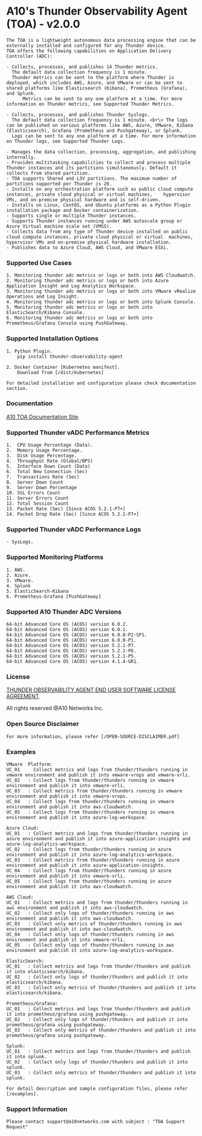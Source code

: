 # A10's Thunder Observability Agent (TOA) - v2.0.0
	The TOA is a lightweight autonomous data processing engine that can be externally installed and configured for any Thunder device.
	TOA offers the following capabilities on Application Delivery Controller (ADC):
	
	- Collects, processes, and publishes 14 Thunder metrics. 
 	  The default data collection frequency is 1 minute. 
	  Thunder metrics can be sent to the platform where Thunder is deployed, which includes AWS, Azure, and VMware or can be sent to shared platforms like Elasticsearch (Kibana), Prometheus (Grafana), and Splunk. 
          Metrics can be sent to any one platform at a time. For more information on Thunder metrics, see Supported Thunder Metrics.
	
	- Collects, processes, and publishes Thunder Syslogs.
 	  The default data collection frequency is 1 minute. <br\> The logs can be published on various platforms like AWS, Azure, VMware, Kibana (Elasticsearch), Grafana (Prometheus and Pushgateway), or Splunk. 
	  Logs can be sent to any one platform at a time. For more information on Thunder logs, see Supported Thunder Logs.

	- Manages the data collection, processing, aggregation, and publishing internally.
	- Provides multitasking capabilities to collect and process multiple Thunder instances and its partitions simultaneously. Default it collects from shared partition.
	- TOA supports Shared and L3V partitions. The maximum number of partitions supported per Thunder is 20.
	- Installs on any orchestration platform such as public cloud compute instances, private cloud physical or virtual machines, 	hypervisor VMs, and on-premise physical hardware and is self-driven.
	- Installs on Linux, CentOS, and Ubuntu platforms as a Python Plugin installation package and Docker containerization.
	- Supports single or multiple Thunder instances.
	- Supports Thunder instances running under AWS autoscale group or Azure Virtual machine scale set (VMSS).
	- Collects data from any type of Thunder device installed on public cloud compute instances, private cloud physical or virtual 	machines, hypervisor VMs and on-premise physical hardware installation.
	- Publishes data to Azure Cloud, AWS Cloud, and VMware ESXi.

### Supported Use Cases
	1. Monitoring thunder adc metrics or logs or both into AWS Cloudwatch.
	2. Monitoring thunder adc metrics or logs or both into Azure Application Insight and Log Analytics Workspace.
	3. Monitoring thunder adc metrics or logs or both into VMware vRealize Operations and Log Insight.
	4. Monitoring thunder adc metrics or logs or both into Splunk Console.
	5. Monitoring thunder adc metrics or logs or both into ElasticSearch/Kibana Console.
	6. Monitoring thunder adc metrics or logs or both into Prometheus/Grafana Console using PushGateway.

### Supported Installation Options
	1. Python Plugin.
		pip install thunder-observability-agent
		
	2. Docker Container [Kubernetes manifest].
		Download from [/dist/kubernetes]
	
	For detailed installation and configuration please check documentation section.

### Documentation
<a href="https://documentation.a10networks.com/docs/Install/Software/thunder-observability-agent/">A10 TOA Documentation Site</a>.
	

### Supported Thunder vADC Performance Metrics
	1.  CPU Usage Percentage (Data).
	2.  Memory Usage Percentage.
	3.  Disk Usage Percentage.
	4.  Throughput Rate (Global/BPS)
	5.  Interface Down Count (Data)
	6.  Total New Connection (Sec)
	7.  Transactions Rate (Sec)
	8.  Server Down Count
	9.  Server Down Percentage
	10. SSL Errors Count
	11. Server Errors Count
	12. Total Session Count
	13. Packet Rate (Sec) [Since ACOS 5.2.1-P7+]
	14. Packet Drop Rate (Sec) [Since ACOS 5.2.1-P7+]
	   
### Supported Thunder vADC Performance Logs
	- SysLogs.
	
### Supported Monitoring Platforms
	1. AWS.
	2. Azure.
	3. VMware.
	4. Splunk
	5. ElasticSearch-Kibana
	6. Prometheus-Grafana [PushGateway]

### Supported A10 Thunder ADC Versions
	64-bit Advanced Core OS (ACOS) version 6.0.2.
	64-bit Advanced Core OS (ACOS) version 6.0.1.
	64-bit Advanced Core OS (ACOS) version 6.0.0-P2-SP1.
	64-bit Advanced Core OS (ACOS) version 6.0.0-P1.
	64-bit Advanced Core OS (ACOS) version 5.2.1-P7.
	64-bit Advanced Core OS (ACOS) version 5.2.1-P6.
	64-bit Advanced Core OS (ACOS) version 5.2.1-P5.
	64-bit Advanced Core OS (ACOS) version 4.1.4-GR1.


### License 
<a href="https://www.a10networks.com/wp-content/uploads/EULA_Thunder_Observability_Agent.pdf">THUNDER OBSERVABILITY AGENT END USER SOFTWARE LICENSE AGREEMENT</a>.

All rights reserved @A10 Networks Inc.

### Open Source Disclaimer
	For more information, please refer [/OPEN-SOURCE-DISCLAIMER.pdf]

### Examples
	
	VMware	Platform: 
	UC_01	  Collect metrics and logs from thunder/thunders running in vmware environment and publish it into vmware-vrops and vmware-vrli.
	UC_02	: Collect logs from thunder/thunders running in vmware environment and publish it into vmware-vrli.
	UC_03	: Collect metrics from thunder/thunders running in vmware environment and publish it into vmware-vrops.
	UC_04	: Collect logs from thunder/thunders running in vmware environment and publish it into aws-cloudwatch.
	UC_05	: Collect logs from thunder/thunders running in vmware environment and publish it into azure-log-workspace.
	
	Azure Cloud:
	UC_01	: Collect metrics and logs from thunder/thunders running in azure environment and publish it into azure-application-insights and azure-log-analytics-workspace.
	UC_02	: Collect logs from thunder/thunders running in azure environment and publish it into azure-log-analytics-workspace.
	UC_03	: Collect metrics from thunder/thunders running in azure environment and publish it into azure-application-insights.
	UC_04	: Collect logs from thunder/thunders running in azure environment and publish it into vmware-vrli.
	UC_05	: Collect logs from thunder/thunders running in azure environment and publish it into aws-cloudwatch.
	  
	AWS Cloud:	 
	UC_01	: Collect metrics and logs from thunder/thunders running in aws environment and publish it into aws-cloudwatch.
	UC_02	: Collect only logs of thunder/thunders running in aws environment and publish it into aws-cloudwatch.
	UC_03	: Collect only metrics of thunder/thunders running in aws environment and publish it into aws-cloudwatch.
	UC_04	: Collect only logs of thunder/thunders running in aws environment and publish it into vmware-vrli.
	UC_05	: Collect only logs of thunder/thunders running in aws environment and publish it into azure-log-analytics-workspace.
	
	ElasticSearch:
	UC_01	: Collect metrics and logs from thunder/thunders and publish it into elasticsearch/kibana.
	UC_02	: Collect only logs of thunder/thunders and publish it into elasticsearch/kibana.
	UC_03	: Collect only metrics of thunder/thunders and publish it into elasticsearch/kibana.

	Prometheus/Grafana:
	UC_01	: Collect metrics and logs from thunder/thunders and publish it into prometheus/grafana using pushgateway.
	UC_02	: Collect only logs of thunder/thunders and publish it into prometheus/grafana using pushgateway.
	UC_03	: Collect only metrics of thunder/thunders and publish it into prometheus/grafana using pushgateway.

	Splunk:
	UC_01	: Collect metrics and logs from thunder/thunders and publish it into splunk.
	UC_02	: Collect only logs of thunder/thunders and publish it into splunk.
	UC_03	: Collect only metrics of thunder/thunders and publish it into splunk.

	For detail description and sample configuration files, please refer [/examples].
	
### Support Information
	Please contact support@a10networks.com with subject : "TOA Support Request"
